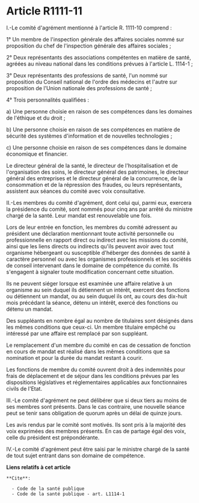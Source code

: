 # Article R1111-11

I.-Le comité d'agrément mentionné à l'article R. 1111-10 comprend : 

1° Un membre de l'inspection générale des affaires sociales nommé sur proposition du chef de l'inspection générale des
affaires sociales ; 

2° Deux représentants des associations compétentes en matière de santé, agréées au niveau national dans les conditions
prévues à l'article L. 1114-1 ; 

3° Deux représentants des professions de santé, l'un nommé sur proposition du Conseil national de l'ordre des médecins et
l'autre sur proposition de l'Union nationale des professions de santé ; 

4° Trois personnalités qualifiées : 

a) Une personne choisie en raison de ses compétences dans les domaines de l'éthique et du droit ; 

b) Une personne choisie en raison de ses compétences en matière de sécurité des systèmes d'information et de nouvelles
technologies ; 

c) Une personne choisie en raison de ses compétences dans le domaine économique et financier. 

Le directeur général de la santé, le directeur de l'hospitalisation et de l'organisation des soins, le    directeur général
des patrimoines, le directeur général des entreprises et le directeur général de la concurrence, de la consommation et de la
répression des fraudes, ou leurs représentants, assistent aux séances du comité avec voix consultative. 

II.-Les membres du comité d'agrément, dont celui qui, parmi eux, exercera la présidence du comité, sont nommés pour cinq ans
par arrêté du ministre chargé de la santé. Leur mandat est renouvelable une fois. 

Lors de leur entrée en fonction, les membres du comité adressent au président une déclaration mentionnant toute activité
personnelle ou professionnelle en rapport direct ou indirect avec les missions du comité, ainsi que les liens directs ou
indirects qu'ils peuvent avoir avec tout organisme hébergeant ou susceptible d'héberger des données de santé à caractère
personnel ou avec les organismes professionnels et les sociétés de conseil intervenant dans le domaine de compétence du
comité. Ils s'engagent à signaler toute modification concernant cette situation. 

Ils ne peuvent siéger lorsque est examinée une affaire relative à un organisme au sein duquel ils détiennent un intérêt,
exercent des fonctions ou détiennent un mandat, ou au sein duquel ils ont, au cours des dix-huit mois précédant la séance,
détenu un intérêt, exercé des fonctions ou détenu un mandat. 

Des suppléants en nombre égal au nombre de titulaires sont désignés dans les mêmes conditions que ceux-ci. Un membre
titulaire empêché ou intéressé par une affaire est remplacé par son suppléant. 

Le remplacement d'un membre du comité en cas de cessation de fonction en cours de mandat est réalisé dans les mêmes
conditions que sa nomination et pour la durée du mandat restant à courir. 

Les fonctions de membre du comité ouvrent droit à des indemnités pour frais de déplacement et de séjour dans les conditions
prévues par les dispositions législatives et réglementaires applicables aux fonctionnaires civils de l'Etat. 

III.-Le comité d'agrément ne peut délibérer que si deux tiers au moins de ses membres sont présents. Dans le cas contraire,
une nouvelle séance peut se tenir sans obligation de quorum après un délai de quinze jours. 

Les avis rendus par le comité sont motivés. Ils sont pris à la majorité des voix exprimées des membres présents. En cas de
partage égal des voix, celle du président est prépondérante. 

IV.-Le comité d'agrément peut être saisi par le ministre chargé de la santé de tout sujet entrant dans son domaine de
compétence.

**Liens relatifs à cet article**

	**Cite**:

	  - Code de la santé publique
	  - Code de la santé publique - art. L1114-1
